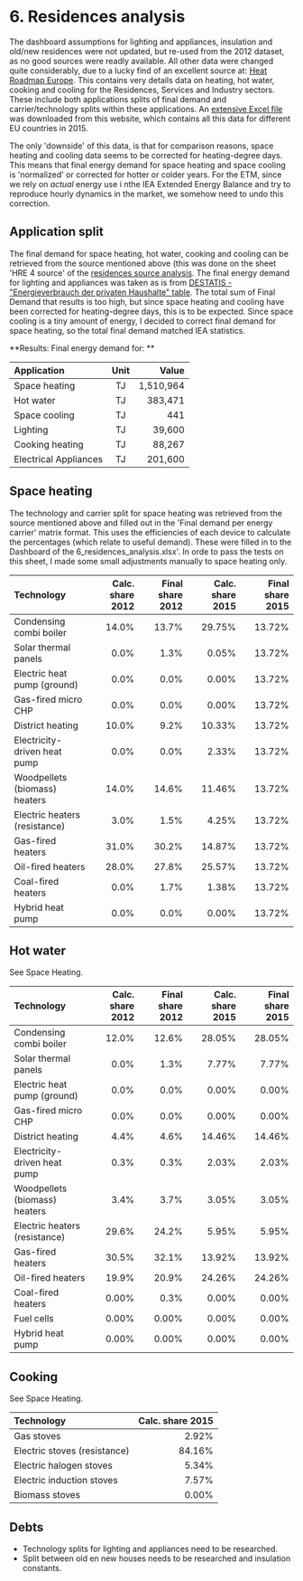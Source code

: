 # 6. Residences analysis

The dashboard assumptions for lighting and appliances, insulation and old/new residences were not updated, but re-used from the 2012 dataset, as no good sources were readly available.
All other data were changed quite considerably, due to a lucky find of an excellent source at: [Heat Roadmap Europe](http://www.heatroadmap.eu/output.php). This contains very details data on heating, hot water, cooking and cooling for the Residences, Services and Industry sectors. These include both applications splits of final demand and carrier/technology splits within these applications. An [extensive Excel file](http://www.heatroadmap.eu/resources/HRE4%20Exchange%20Template%20WP3_v22b_website.xlsx) was downloaded from this website, which contains all this data for different EU countries in 2015. 

The only 'downside' of this data, is that for comparison reasons, space heating and cooling data seems to be corrected for heating-degree days. This means that final energy demand for space heating and space cooling is 'normalized' or corrected for hotter or colder years. For the ETM, since we rely on *actual* energy use i nthe IEA Extended Energy Balance and try to reproduce hourly dynamics in the market, we somehow need to undo this correction. 
  

## Application split

The final demand for space heating, hot water, cooking and cooling can be retrieved from the source mentioned above (this was done on the sheet 'HRE 4 source' of the [residences source analysis](./6_residences_source_analysis_de.xlsx). The final energy demand for lighting and appliances was taken as is from [DESTATIS - "Energieverbrauch der privaten Haushalte" table](https://www.destatis.de/DE/ZahlenFakten/GesamtwirtschaftUmwelt/Umwelt/UmweltoekonomischeGesamtrechnungen/MaterialEnergiefluesse/Tabellen/EnergieverbrauchHaushalte.html). The total sum of Final Demand that results is too high, but since space heating and cooling have been corrected for heating-degree days, this is to be expected. Since space cooling is a tiny amount of energy, I decided to correct final demand for space heating, so the total final demand matched IEA statistics.  

**Results: Final energy demand for:
**

|Application|Unit  |Value | 
| :---------- | :----------: | ------------: |
|Space heating|TJ|1,510,964|
|Hot water|TJ|383,471|
|Space cooling|TJ|441|
|Lighting|TJ|39,600|
|Cooking heating|TJ|88,267|
|Electrical Appliances|TJ|201,600|


## Space heating

The technology and carrier split for space heating was retrieved from the source mentioned above and filled out in the 'Final demand per energy carrier' matrix format. This uses the efficiencies of each device to calculate the percentages (which relate to useful demand). These were filled in to the Dashboard of the 6_residences_analysis.xlsx'. In orde to pass the tests on this sheet, I made some small adjustments manually to space heating only.

| Technology                    | Calc. share 2012 | Final share 2012 | Calc. share 2015 | Final share 2015|
| :---------------------------- | ----------: | ----------: | ----------:| ----------:|
| Condensing combi boiler       |       14.0% |       13.7% |      29.75% |      13.72% | 
| Solar thermal panels          |        0.0% |        1.3% |      0.05% |      13.72% |
| Electric heat pump (ground)  |        0.0% |        0.0% |      0.00% |      13.72% |
| Gas-fired micro CHP           |        0.0% |        0.0% |      0.00% |      13.72% |
| District heating              |       10.0% |        9.2% |      10.33% |      13.72% |
| Electricity-driven heat pump  |        0.0% |        0.0% |      2.33% |      13.72% |
| Woodpellets (biomass) heaters |       14.0% |       14.6% |      11.46% |      13.72% |
| Electric heaters (resistance) |        3.0% |        1.5% |      4.25% |      13.72% |
| Gas-fired heaters             |       31.0% |       30.2% |      14.87% |      13.72% |
| Oil-fired heaters             |       28.0% |       27.8% |      25.57% |      13.72% |
| Coal-fired heaters            |        0.0% |        1.7% |      1.38% |      13.72% |
| Hybrid heat pump			     |        0.0% |        0.0% |      0.00% |      13.72% |


## Hot water

See Space Heating.

| Technology                    | Calc. share 2012 | Final share 2012 | Calc. share 2015 |Final share 2015|
| :---------------------------- | ----------: | ----------: | ----------:| ----------:|
| Condensing combi boiler       |       12.0% |       12.6% |28.05%|28.05%
| Solar thermal panels          |        0.0% |        1.3% |7.77%|7.77%|
| Electric heat pump (ground)  |        0.0% |        0.0% |0.00%|0.00%|
| Gas-fired micro CHP           |        0.0% |        0.0% |0.00%|0.00%|
| District heating              |        4.4% |        4.6% |14.46%|14.46%|
| Electricity-driven heat pump  |        0.3% |        0.3% |2.03%|2.03%|
| Woodpellets (biomass) heaters |        3.4% |        3.7% |3.05%|3.05%|
| Electric heaters (resistance) |       29.6% |       24.2% |5.95%|5.95%|
| Gas-fired heaters             |       30.5% |       32.1% |13.92%|13.92%|
| Oil-fired heaters             |       19.9% |       20.9% |24.26%|24.26%|
| Coal-fired heaters            |        0.00% |        0.3% |0.00%|0.00%|
| Fuel cells     |        0.00% |        0.00% |0.00%|0.00%|
| Hybrid heat pump     |        0.00% |        0.00% |0.00%|0.00%|


## Cooking
See Space Heating.

| Technology                    | Calc. share 2015 |
| :---------------------------- | ----------:|
|Gas stoves|2.92%|
|Electric stoves (resistance)|84.16%|
|Electric halogen stoves|5.34%|
|Electric induction stoves|7.57%|
|Biomass stoves|0.00%|



## Debts

- Technology splits for lighting and appliances need to be researched.
- Split between old en new houses needs to be researched and insulation constants.